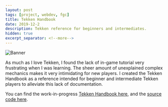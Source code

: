 ```yaml
---
layout: post
tags: [project, webdev, fgc]
title: Tekken Handbook
date: 2019-12-2
description: Tekken reference for beginners and intermediates.
hidden: true
excerpt_separator: <!--more-->
---
```


![Banner](https://i.imgur.com/6npK200.jpg)

As much as I love Tekken, I found the lack of in-game tutorial very
frustrating when I was learning. The sheer amount of unexplained
complex mechanics makes it very intimidating for new players.
I created the Tekken Handbook as a reference intended for beginner
and intermediate Tekken players to alleviate this lack of documentation.

You can find the work-in-progress [Tekken Handbook here](https://tekken.stikic.me),
and the [source code here](https://github.com/opeik/tekken-handbook).

